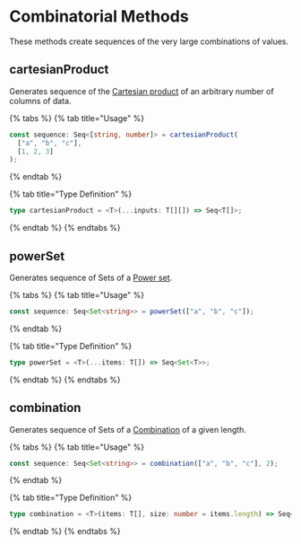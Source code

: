 # Combinatorial Methods

These methods create sequences of the very large combinations of values.

## cartesianProduct

Generates sequence of the [Cartesian product](https://en.wikipedia.org/wiki/Cartesian_product) of an arbitrary number of columns of data.

{% tabs %}
{% tab title="Usage" %}

```typescript
const sequence: Seq<[string, number]> = cartesianProduct(
  ["a", "b", "c"],
  [1, 2, 3]
);
```

{% endtab %}

{% tab title="Type Definition" %}

```typescript
type cartesianProduct = <T>(...inputs: T[][]) => Seq<T[]>;
```

{% endtab %}
{% endtabs %}

## powerSet

Generates sequence of Sets of a [Power set](https://en.wikipedia.org/wiki/Power_set).

{% tabs %}
{% tab title="Usage" %}

```typescript
const sequence: Seq<Set<string>> = powerSet(["a", "b", "c"]);
```

{% endtab %}

{% tab title="Type Definition" %}

```typescript
type powerSet = <T>(...items: T[]) => Seq<Set<T>>;
```

{% endtab %}
{% endtabs %}

## combination

Generates sequence of Sets of a [Combination](https://en.wikipedia.org/wiki/Combination) of a given length.

{% tabs %}
{% tab title="Usage" %}

```typescript
const sequence: Seq<Set<string>> = combination(["a", "b", "c"], 2);
```

{% endtab %}

{% tab title="Type Definition" %}

```typescript
type combination = <T>(items: T[], size: number = items.length) => Seq<Set<T>>;
```

{% endtab %}
{% endtabs %}
